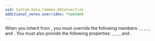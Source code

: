 ```yaml
---
uid: System.Data.Common.DbConnection
additional_notes.overrides: *content
---
```


<p>When you inherit from <xref href="System.Data.Common.DbConnection"></xref>, you must override the following members: <xref href="System.Data.Common.DbConnection.Close"></xref>, <xref href="System.Data.Common.DbConnection.BeginDbTransaction(System.Data.IsolationLevel)"></xref>, <xref href="System.Data.Common.DbConnection.ChangeDatabase(System.String)"></xref>, <xref href="System.Data.Common.DbConnection.CreateDbCommand"></xref>, <xref href="System.Data.Common.DbConnection.Open"></xref>, and <xref href="System.Data.Common.DbConnection.StateChange"></xref>. You must also provide the following properties: <xref href="System.Data.Common.DbConnection.ConnectionString"></xref>, <xref href="System.Data.Common.DbConnection.Database"></xref>, <xref href="System.Data.Common.DbConnection.DataSource"></xref>, <xref href="System.Data.Common.DbConnection.ServerVersion"></xref>, and <xref href="System.Data.Common.DbConnection.State"></xref>.</p>


